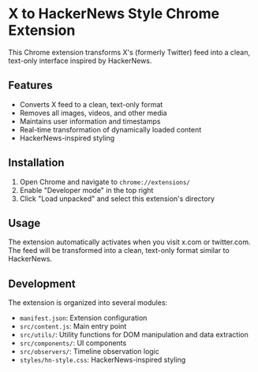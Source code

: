 # X to HackerNews Style Chrome Extension

This Chrome extension transforms X's (formerly Twitter) feed into a clean, text-only interface inspired by HackerNews.

## Features

- Converts X feed to a clean, text-only format
- Removes all images, videos, and other media
- Maintains user information and timestamps
- Real-time transformation of dynamically loaded content
- HackerNews-inspired styling

## Installation

1. Open Chrome and navigate to `chrome://extensions/`
2. Enable "Developer mode" in the top right
3. Click "Load unpacked" and select this extension's directory

## Usage

The extension automatically activates when you visit x.com or twitter.com. The feed will be transformed into a clean, text-only format similar to HackerNews.

## Development

The extension is organized into several modules:

- `manifest.json`: Extension configuration
- `src/content.js`: Main entry point
- `src/utils/`: Utility functions for DOM manipulation and data extraction
- `src/components/`: UI components
- `src/observers/`: Timeline observation logic
- `styles/hn-style.css`: HackerNews-inspired styling